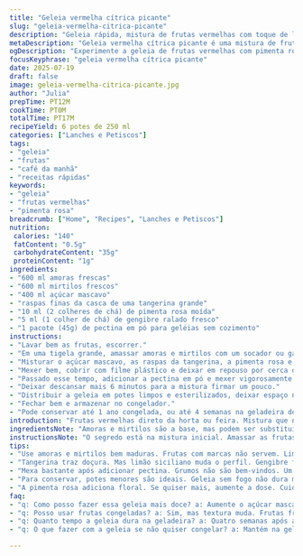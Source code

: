 ```yaml
---
title: "Geleia vermelha cítrica picante"
slug: "geleia-vermelha-citrica-picante"
description: "Geleia rápida, mistura de frutas vermelhas com toque de laranja e pimenta rosa, sem precisar cozinhar. Variação usando amoras e mirtilos, com açúcar mascavo para um sabor mais profundo. Processo simples, ingredientes frescos e um toque especial de gengibre. Rende cerca de 6 potes pequenos, perfeita para congelar ou gelar por algumas semanas. Ideal pra quem quer algo prático, natural e diferente. Livre de glúten, lactose, ovos e oleaginosas. Textura rústica, pedacinhos leves de fruta na textura, aroma intenso e gostinho levemente picante no final."
metaDescription: "Geleia vermelha cítrica picante é uma mistura de frutas com pimenta rosa. Prática, natural e deliciosa, perfeita para seus lanche."
ogDescription: "Experimente a geleia de frutas vermelhas com pimenta rosa. Prática e cheia de sabor, perfeita para lanches ou café da manhã."
focusKeyphrase: "geleia vermelha cítrica picante"
date: 2025-07-19
draft: false
image: geleia-vermelha-citrica-picante.jpg
author: "Julia"
prepTime: PT12M
cookTime: PT0M
totalTime: PT17M
recipeYield: 6 potes de 250 ml
categories: ["Lanches e Petiscos"]
tags:
- "geleia"
- "frutas"
- "café da manhã"
- "receitas rápidas"
keywords:
- "geleia"
- "frutas vermelhas"
- "pimenta rosa"
breadcrumb: ["Home", "Recipes", "Lanches e Petiscos"]
nutrition: 
 calories: "140"
 fatContent: "0.5g"
 carbohydrateContent: "35g"
 proteinContent: "1g"
ingredients:
- "600 ml amoras frescas"
- "600 ml mirtilos frescos"
- "400 ml açúcar mascavo"
- "raspas finas da casca de uma tangerina grande"
- "10 ml (2 colheres de chá) de pimenta rosa moída"
- "5 ml (1 colher de chá) de gengibre ralado fresco"
- "1 pacote (45g) de pectina em pó para geléias sem cozimento"
instructions:
- "Lavar bem as frutas, escorrer."
- "Em uma tigela grande, amassar amoras e mirtilos com um socador ou garfo, sem esmagar demais, para manter textura."
- "Misturar o açúcar mascavo, as raspas da tangerina, a pimenta rosa e o gengibre ralado."
- "Mexer bem, cobrir com filme plástico e deixar em repouso por cerca de 20 minutos. Isso ajuda a extrair o suco das frutas e dissolve um pouco do açúcar."
- "Passado esse tempo, adicionar a pectina em pó e mexer vigorosamente por 4 minutos para ativar a gelificação."
- "Deixar descansar mais 6 minutos para a mistura firmar um pouco."
- "Distribuir a geleia em potes limpos e esterilizados, deixar espaço no topo para expansão no congelador."
- "Fechar bem e armazenar no congelador."
- "Pode conservar até 1 ano congelada, ou até 4 semanas na geladeira depois de aberta."
introduction: "Frutas vermelhas direto da horta ou feira. Mistura que não vai ao fogo, simples demais. Rápido. Dá para sentir cada pedacinho de fruta batida com açúcar mascavo, pimenta rosa e duas surpresas que quebram o usual: gengibre e tangerina. Não é aquela geleia lisa, é uma explosão de textura, aroma cítrico e pontinhos picantes. Sem glúten, sem leite, sem firula. Ideal pra quem quer variar o café da manhã ou um lanchinho especial. Congela, guarda, usa quando quiser. Sem pressão, sem panela quente, só mistura e espera um pouco. A pectina faz o serviço pesado de firmar. A vida corrida agradece. Rende seis potinhos pequenos, fácil pra presentear ou guardar. Lembra de mexer duro quando adicionar a pectina, essa parte é chave para textura boa. Se não tiver essas frutas, pode trocar, mas muda o sabor. A receita vai do básico ao especial com o gengibre e a pimenta — só uns grãos quebrados. Se curte sabores ousados, vai curtir muito."
ingredientsNote: "Amoras e mirtilos são a base, mas podem ser substituídos por outras frutas vermelhas disponíveis. O açúcar mascavo confere sabor levemente caramelizado, diferente do açúcar branco tradicional, dando profundidade ao preparo. A tangerina no lugar da laranja tradicional cria um aroma levemente mais doce e menos ácido, combinando com a personalidade da pimenta rosa, que é mais delicada e floral do que pimenta comum. O gengibre fresco traz um calorzinho sutil, equilibrando a doçura e o cítrico. É importante usar pectina em pó específica para uso sem cozimento, vendida em mercados especializados ou lojas de produtos naturais. A qualidade das frutas impacta muito — prefira as frutas bem maduras, mas sem sinais de estrago, para que o sabor fique intenso com textura agradável. Para variar, pode trocar a tangerina por limão siciliano para um toque mais ácido, mas o perfil muda. Todos ingredientes são naturais, sem conservantes químicos, o que exige refrigeração ou congelamento para melhor conservação."
instructionsNote: "O segredo está na mistura inicial. Amassar as frutas com cuidado para não extrair só suco, mas deixar pedacinhos firmes que darão a textura rústica da geleia. O açúcar mascavo deve ser incorporado junto com as raspas e especiarias, garantindo que o açúcar comece a sacarose imediatamente a fruta, liberando o líquido necessário para a pectina agir. O tempo de descanso antes da pectina é fundamental para que a mistura engrosse corretamente depois. Ao incorporar a pectina, mexa vigorosamente — pode usar um batedor para garantir que não forme grumos. O repouso após mistura da pectina permite que as ligações químicas se formem e a gelatina se estruture. O congelamento preserva sabor e textura por até um ano, evitando fermentação natural da fruta que aconteceria na geladeira. Caso queira conservar na geladeira, use dentro de 4 semanas e certifique-se que o pote está bem fechado para evitar contaminação e perda de umidade. Para servir, deixe descongelar na geladeira umas horas ou temperatura ambiente rapidamente."
tips:
- "Use amoras e mirtilos bem maduras. Frutas com marcas não servem. Limpe bem. Tire a sujeira. Não deixe água. Pedacinhos firmes são essenciais."
- "Tangerina traz doçura. Mas limão siciliano muda o perfil. Gengibre fresco é melhor, mais potente. Misture tudo direito antes da pectina."
- "Mexa bastante após adicionar pectina. Grumos não são bem-vindos. Um batedor ajuda aqui. Tempo de descanso é crucial. Deixe esfriar também."
- "Para conservar, potes menores são ideais. Geleia sem fogo não dura muito. Use os potes pequenos. Evite contaminação. Mantenha em local fresco."
- "A pimenta rosa adiciona floral. Se quiser mais, aumente a dose. Cuidado com o gengibre também. Se for com mel, ajuste a quantidade."
faq:
- "q: Como posso fazer essa geleia mais doce? a: Aumente o açúcar mascavo. Mas altere o sabor. Melado é outra opção. Ajuste sempre."
- "q: Posso usar frutas congeladas? a: Sim, mas textura muda. Frutas frescas são melhores. Sabor intenso. Fogem do comum."
- "q: Quanto tempo a geleia dura na geladeira? a: Quatro semanas após aberto. Use potes bem fechados. Evite perder qualidade."
- "q: O que fazer com a geleia se não quiser congelar? a: Mantém na geladeira, até quatro semanas. Não deixe aberta muito tempo. Mexa sempre."

---
```

